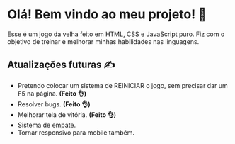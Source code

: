 <h1>Olá! Bem vindo ao meu projeto! 👋</h1>
Esse é um jogo da velha feito em HTML, CSS e JavaScript puro.
Fiz com o objetivo de treinar e melhorar minhas habilidades nas linguagens.

<h2>Atualizações futuras ✍️</h2>
<ul>
    <li>Pretendo colocar um sistema de REINICIAR o jogo, sem precisar dar um F5 na página. <b>(Feito 👌)</b></li>
    <li>Resolver bugs. <b>(Feito 👌)</b></li>
    <li>Melhorar tela de vitória. <b>(Feito 👌)</b></li>
    <li>Sistema de empate.</li>
    <li>Tornar responsivo para mobile também.</li>
</ul>